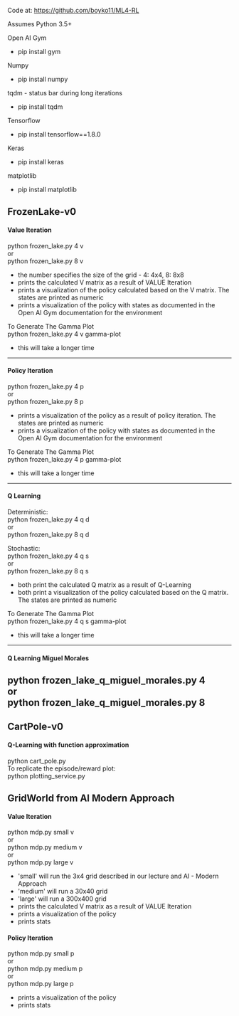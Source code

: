 Code at:
https://github.com/boyko11/ML4-RL

Assumes Python 3.5+

Open AI Gym  
* pip install gym  

Numpy  
* pip install numpy

tqdm - status bar during long iterations
* pip install tqdm

Tensorflow
* pip install tensorflow==1.8.0

Keras
* pip install keras

matplotlib
* pip install matplotlib

## FrozenLake-v0 ##

#### Value Iteration ####
python frozen_lake.py 4 v  
or  
python frozen_lake.py 8 v  
* the number specifies the size of the grid - 4: 4x4, 8: 8x8
* prints the calculated V matrix as a result of VALUE Iteration
* prints a visualization of the policy calculated based on the V matrix. The states are printed as numeric  
* prints a visualization of the policy with states as documented in the Open AI Gym documentation for the environment  
  
To Generate The Gamma Plot  
python frozen_lake.py 4 v gamma-plot  
* this will take a longer time
---

#### Policy Iteration ####
python frozen_lake.py 4 p   
or  
python frozen_lake.py 8 p  
* prints a visualization of the policy as a result of policy iteration. The states are printed as numeric  
* prints a visualization of the policy with states as documented in the Open AI Gym documentation for the environment  
  
To Generate The Gamma Plot  
python frozen_lake.py 4 p gamma-plot  
* this will take a longer time  
---

#### Q Learning ####
Deterministic:  
python frozen_lake.py 4 q d  
or  
python frozen_lake.py 8 q d 

Stochastic:  
python frozen_lake.py 4 q s  
or  
python frozen_lake.py 8 q s  

* both print the calculated Q matrix as a result of Q-Learning
* both print a visualization of the policy calculated based on the Q matrix. The states are printed as numeric  
  
To Generate The Gamma Plot  
python frozen_lake.py 4 q s gamma-plot  
* this will take a longer time  
---

#### Q Learning Miguel Morales ####
python frozen_lake_q_miguel_morales.py 4  
or  
python frozen_lake_q_miguel_morales.py 8  
---


## CartPole-v0 ##
#### Q-Learning with function approximation ####
python cart_pole.py  
To replicate the episode/reward plot:  
python plotting_service.py  

## GridWorld from AI Modern Approach ##
#### Value Iteration ####
python mdp.py small v  
or  
python mdp.py medium v  
or  
python mdp.py large v  
* 'small' will run the 3x4 grid described in our lecture and AI - Modern Approach  
* 'medium' will run a 30x40 grid  
* 'large' will run a 300x400 grid  
* prints the calculated V matrix as a result of VALUE Iteration  
* prints a visualization of the policy  
* prints stats  

#### Policy Iteration ####
python mdp.py small p    
or  
python mdp.py medium p    
or  
python mdp.py large p  
* prints a visualization of the policy  
* prints stats   

